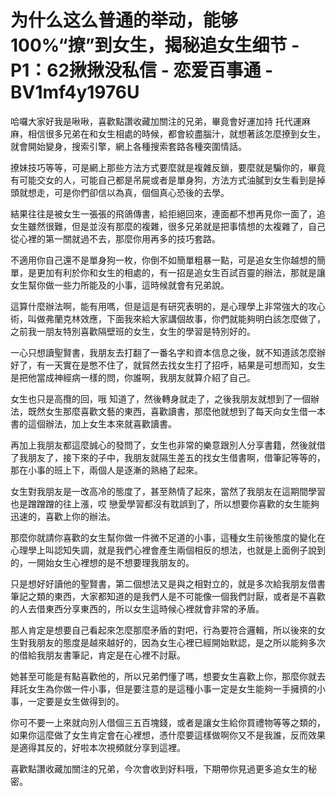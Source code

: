 # 为什么这么普通的举动，能够100%“撩”到女生，揭秘追女生细节 - P1：62揪揪没私信 - 恋爱百事通 - BV1mf4y1976U

哈囉大家好我是啾啾，喜歡點讚收藏加關注的兄弟，畢竟會好運加持 托代運麻麻，相信很多兄弟在和女生相處的時候，都會絞盡腦汁，就想著該怎麼撩到女生，就會開始變身，搜索引擎，網上各種搜索套路各種突圍情話。

撩妹技巧等等，可是網上那些方法方式要麼就是複雜反鎖，要麼就是騙你的，畢竟有可能交女的人，可能自己都是吊屍或者是單身狗，方法方式油膩到女生看到是掉頭就想走，可是你們卻信以為真，個個真心恐後的去學。

結果往往是被女生一張張的飛鴿傳書，給拒絕回來，連面都不想再見你一面了，追女生雖然很難，但是並沒有那麼的複雜，很多兄弟就是把事情想的太複雜了，自己從心裡的第一關就過不去，那麼你用再多的技巧套路。

不適用你自己還不是單身狗一枚，你倒不如簡單粗暴一點，可是追女生你越想的簡單，是更加有利於你和女生的相處的，有一招是追女生百試百靈的辦法，那就是讓女生幫你做一些力所能及的小事，這時候就會有兄弟說。

這算什麼辦法啊，能有用嗎，但是這是有研究表明的，是心理學上非常強大的攻心術，叫做弗蘭克林效應，下面我來給大家講個故事，你們就能夠明白該怎麼做了，之前我一朋友特別喜歡隔壁班的女生，女生的學習是特別好的。

一心只想讀聖賢書，我朋友去打翻了一番名字和資本信息之後，就不知道該怎麼辦好了，有一天實在是憋不住了，就貿然去找女生打了招呼，結果是可想而知，女生是把他當成神經病一樣的問，你誰啊，我朋友就算介紹了自己。

女生也只是高攬的回，哦 知道了，然後轉身就走了，之後我朋友就想到了一個辦法，既然女生那麼喜歡文藝的東西，喜歡讀書，那麼他就想到了每天向女生借一本書的這個辦法，加上女生本來就喜歡讀書。

再加上我朋友都這麼誠心的發問了，女生也非常的樂意跟別人分享書籍，然後就借了我朋友了，接下來的子中，我朋友就隔生差五的找女生借書啊，借筆記等等的，那在小事的班上下，兩個人是逐漸的熟絡了起來。

女生對我朋友是一改高冷的態度了，甚至熱情了起來，當然了我朋友在這期間學習也是蹭蹭蹭的往上漲，哎 戀愛學習都沒有耽誤到了，所以想要你喜歡的女生能夠迅速的，喜歡上你的辦法。

那麼你就請你喜歡的女生幫你做一件微不足道的小事，這種女生前後態度的變化在心理學上叫認知失調，就是我們心裡會產生兩個相反的想法，也就是上面例子說到的，一開始女生心裡想的是不想要理我朋友的。

只是想好好讀他的聖賢書，第二個想法又是與之相對立的，就是多次給我朋友借書筆記之類的東西，大家都知道的是我們人是不可能像一個我們討厭，或者是不喜歡的人去借東西分享東西的，所以女生這時候心裡就會非常的矛盾。

那人肯定是想要自己看起來怎麼那麼矛盾的對吧，行為要符合邏輯，所以後來的女生對我朋友的態度是越來越好的，因為女生心裡已經開始默認，是之所以能夠多次的借給我朋友書筆記，肯定是在心裡不討厭。

她甚至可能是有點喜歡他的，所以兄弟們懂了嗎，想要女生喜歡上你，那麼你就去拜託女生為你做一件小事，但是要注意的是這種小事一定是女生能夠一手擁擠的小事，一定要是女生做得到的。

你可不要一上來就向別人借個三五百塊錢，或者是讓女生給你買禮物等等之類的，如果你這麼做了女生肯定會在心裡想，憑什麼要這樣做啊你又不是我誰，反而效果是適得其反的，好啦本次視頻就分享到這裡。

喜歡點讚收藏加關注的兄弟，今次會收到好料哦，下期帶你見過更多追女生的秘密。